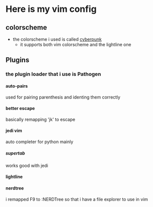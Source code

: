 
# Here is my vim config

## colorscheme

- the colorscheme i used is called [cyberpunk](https://github.com/thedenisnikulin/vim-cyberpunk)
    - it supports both vim colorscheme and the lightline one
## Plugins

### the plugin loader that i use is Pathogen

#### auto-pairs

used for pairing parenthesis and identing them correctly

#### better escape

basically remapping 'jk' to escape

#### jedi vim

auto completer for python mainly

##### supertab

works good with jedi 

#### lightline

#### nerdtree

i remapped F9 to :NERDTree so that i have a file explorer to use in vim
